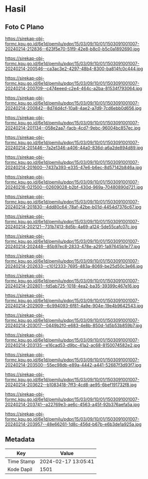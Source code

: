 # Hasil

## Foto C Plano

https://sirekap-obj-formc.kpu.go.id/6e1d/pemilu/pdpr/15/03/09/10/01/1503091001007-20240214-212836--623f5e70-51f9-42e8-b8c0-b5c0a1892690.jpg

https://sirekap-obj-formc.kpu.go.id/6e1d/pemilu/pdpr/15/03/09/10/01/1503091001007-20240214-200546--ca3ac3e2-4297-48b4-8300-ba814fc0c444.jpg

https://sirekap-obj-formc.kpu.go.id/6e1d/pemilu/pdpr/15/03/09/10/01/1503091001007-20240214-200709--c474eeed-c2e4-464c-a2ba-81534f793064.jpg

https://sirekap-obj-formc.kpu.go.id/6e1d/pemilu/pdpr/15/03/09/10/01/1503091001007-20240214-200842--8d74d4cf-10a8-4ae2-a7d9-7cd6ebb0d656.jpg

https://sirekap-obj-formc.kpu.go.id/6e1d/pemilu/pdpr/15/03/09/10/01/1503091001007-20240214-201134--058e2aa7-facb-4cd7-9ebc-96004bc857ec.jpg

https://sirekap-obj-formc.kpu.go.id/6e1d/pemilu/pdpr/15/03/09/10/01/1503091001007-20240214-201446--7a2e1346-a406-44a0-836d-a6a2de894d89.jpg

https://sirekap-obj-formc.kpu.go.id/6e1d/pemilu/pdpr/15/03/09/10/01/1503091001007-20240214-201600--7437a393-e335-47e6-b6ec-8d57142b846a.jpg

https://sirekap-obj-formc.kpu.go.id/6e1d/pemilu/pdpr/15/03/09/10/01/1503091001007-20240216-021500--02609028-b2bf-430d-969a-70480890d721.jpg

https://sirekap-obj-formc.kpu.go.id/6e1d/pemilu/pdpr/15/03/09/10/01/1503091001007-20240214-201830--4dd80c64-78af-42be-b01d-4454d7376c67.jpg

https://sirekap-obj-formc.kpu.go.id/6e1d/pemilu/pdpr/15/03/09/10/01/1503091001007-20240214-202121--731b7413-8d5b-4a69-a124-5de55cafc07c.jpg

https://sirekap-obj-formc.kpu.go.id/6e1d/pemilu/pdpr/15/03/09/10/01/1503091001007-20240214-202448--85b97ec8-2833-478e-a291-1a97645b1e77.jpg

https://sirekap-obj-formc.kpu.go.id/6e1d/pemilu/pdpr/15/03/09/10/01/1503091001007-20240214-202633--c1012333-7695-483a-8069-be25d50c3e66.jpg

https://sirekap-obj-formc.kpu.go.id/6e1d/pemilu/pdpr/15/03/09/10/01/1503091001007-20240214-202801--fd5ab725-1018-4ea2-ba35-39399c467e16.jpg

https://sirekap-obj-formc.kpu.go.id/6e1d/pemilu/pdpr/15/03/09/10/01/1503091001007-20240214-202909--6c994093-6f81-4a9e-904e-19e4b9642543.jpg

https://sirekap-obj-formc.kpu.go.id/6e1d/pemilu/pdpr/15/03/09/10/01/1503091001007-20240214-203017--0449b2f0-e683-4e8b-850d-1d5b53b859b7.jpg

https://sirekap-obj-formc.kpu.go.id/6e1d/pemilu/pdpr/15/03/09/10/01/1503091001007-20240214-203135--e16cad53-d9bc-41a2-ac68-8150074582e2.jpg

https://sirekap-obj-formc.kpu.go.id/6e1d/pemilu/pdpr/15/03/09/10/01/1503091001007-20240214-203500--55ec98db-e89a-4442-a441-52687f3d93f7.jpg

https://sirekap-obj-formc.kpu.go.id/6e1d/pemilu/pdpr/15/03/09/10/01/1503091001007-20240214-203622--b1083418-7ff3-4cd8-ae95-6bef191732f8.jpg

https://sirekap-obj-formc.kpu.go.id/6e1d/pemilu/pdpr/15/03/09/10/01/1503091001007-20240214-203741--a22769e3-ae6c-4563-a45f-92b376aefa5a.jpg

https://sirekap-obj-formc.kpu.go.id/6e1d/pemilu/pdpr/15/03/09/10/01/1503091001007-20240214-203957--48e66261-1d8c-456d-b67b-e6b3de1a925a.jpg


## Metadata

| Key        | Value               |
| ---------- | ------------------- |
| Time Stamp | 2024-02-17 13:05:41 |
| Kode Dapil | 1501                |



